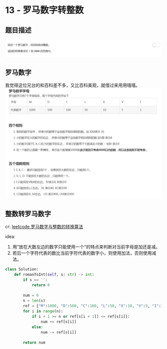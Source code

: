 # 13 - 罗马数字转整数

## 题目描述
![problem](images/13.png)

<!-- more -->

## 罗马数字
我觉得这位兄台的和百科差不多，又比百科美观，就借过来用用嘻嘻。
![RomanNumber](images/RomanNumber.png)

## 整数转罗马数字
cr: [leetcode 罗马数字与整数的转换算法](https://blog.csdn.net/net_wolf_007/article/details/51770112)

idea: 
1. 用“放在大数左边的数字只能使用一个”的特点来判断对当前字母是加还是减。
2. 若后一个字符代表的数比当前字符代表的数字小，则使用加法，否则使用减法。

```python
class Solution:
    def romanToInt(self, s: str) -> int:
        if s == '':
            return 0
        
        num = 0
        n = len(s)
        ref = {"M":1000, "D":500, "C":100, "L":50, "X":10, "V":5, "I":1}
        for i in range(n):
            if i + 1 >= n or ref[s[i + 1]] <= ref[s[i]]:
                num += ref[s[i]]
            else:
                num -= ref[s[i]]
                
        return num
```